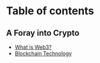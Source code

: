 # Table of contents

## A Foray into Crypto

* [What is Web3?](README.md)
* [Blockchain Technology](a-foray-into-crypto/blockchain-technology.md)
